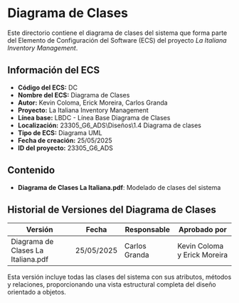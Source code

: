 # Diagrama de Clases

Este directorio contiene el diagrama de clases del sistema que forma parte del Elemento de Configuración del Software (ECS) del proyecto *La Italiana Inventory Management*.

## Información del ECS

- **Código del ECS:** DC  
- **Nombre del ECS:** Diagrama de Clases  
- **Autor:** Kevin Coloma, Erick Moreira, Carlos Granda
- **Proyecto:** La Italiana Inventory Management  
- **Línea base:** LBDC - Línea Base Diagrama de Clases  
- **Localización:** 23305_G6_ADS\Diseños\1.4 Diagrama de clases  
- **Tipo de ECS:** Diagrama UML  
- **Fecha de creación:** 25/05/2025  
- **ID del proyecto:** 23305_G6_ADS  

## Contenido

- **Diagrama de Clases La Italiana.pdf**: Modelado de clases del sistema

## Historial de Versiones del Diagrama de Clases

| Versión | Fecha | Responsable | Aprobado por |
|---------|-------|-------------|--------------|
| Diagrama de Clases La Italiana.pdf | 25/05/2025 | Carlos Granda | Kevin Coloma y Erick Moreira |

Esta versión incluye todas las clases del sistema con sus atributos, métodos y relaciones, proporcionando una vista estructural completa del diseño orientado a objetos.
